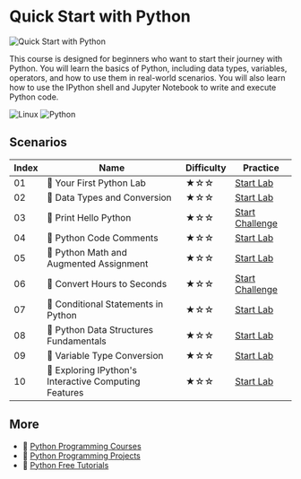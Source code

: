 # Quick Start with Python

![Quick Start with Python](https://cover-creator.appbot.io/quick-start-with-python.png)

This course is designed for beginners who want to start their journey with Python. You will learn the basics of Python, including data types, variables, operators, and how to use them in real-world scenarios. You will also learn how to use the IPython shell and Jupyter Notebook to write and execute Python code.

![Linux](https://img.shields.io/badge/Linux-whitesmoke?style=for-the-badge&logo=linux)
![Python](https://img.shields.io/badge/Python-whitesmoke?style=for-the-badge&logo=python)


## Scenarios

|   Index | Name                                                 | Difficulty   | Practice                                                                   |
|---------|------------------------------------------------------|--------------|----------------------------------------------------------------------------|
|      01 | 📖 Your First Python Lab                              | ★☆☆          | <a target='_blank' href='https://labex.io/labs/270256'>Start Lab</a>       |
|      02 | 📖 Data Types and Conversion                          | ★☆☆          | <a target='_blank' href='https://labex.io/labs/290726'>Start Lab</a>       |
|      03 | 🎯 Print Hello Python                                 | ★☆☆          | <a target='_blank' href='https://labex.io/labs/61'>Start Challenge</a>     |
|      04 | 📖 Python Code Comments                               | ★☆☆          | <a target='_blank' href='https://labex.io/labs/72'>Start Lab</a>           |
|      05 | 📖 Python Math and Augmented Assignment               | ★☆☆          | <a target='_blank' href='https://labex.io/labs/88'>Start Lab</a>           |
|      06 | 🎯 Convert Hours to Seconds                           | ★☆☆          | <a target='_blank' href='https://labex.io/labs/290725'>Start Challenge</a> |
|      07 | 📖 Conditional Statements in Python                   | ★☆☆          | <a target='_blank' href='https://labex.io/labs/290723'>Start Lab</a>       |
|      08 | 📖 Python Data Structures Fundamentals                | ★☆☆          | <a target='_blank' href='https://labex.io/labs/74'>Start Lab</a>           |
|      09 | 📖 Variable Type Conversion                           | ★☆☆          | <a target='_blank' href='https://labex.io/labs/95'>Start Lab</a>           |
|      10 | 📖 Exploring IPython's Interactive Computing Features | ★☆☆          | <a target='_blank' href='https://labex.io/labs/83'>Start Lab</a>           |

## More

- 🔗 [Python Programming Courses](https://github.com/labex-labs/awesome-programming-courses)
- 🔗 [Python Programming Projects](https://github.com/labex-labs/awesome-programming-projects)
- 🔗 [Python Free Tutorials](https://github.com/labex-labs/python-free-tutorials)

